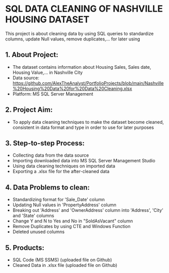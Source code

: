 # SQL DATA CLEANING OF NASHVILLE HOUSING DATASET
This project is about cleaning data by using SQL queries to standardize columns, update Null values, remove duplicates,... for later using
## 1. About Project:
- The dataset contains information about Housing Sales, Sales date, Housing Value,... in Nashville City
- Data source: https://github.com/AlexTheAnalyst/PortfolioProjects/blob/main/Nashville%20Housing%20Data%20for%20Data%20Cleaning.xlsx
- Platform: MS SQL Server Management
## 2. Project Aim:
- To apply data cleaning techniques to make the dataset become cleaned, consistent in data format and type in order to use for later purposes
## 3. Step-to-step Process:
- Collecting data from the data source
- Importing downloaded data into MS SQL Server Management Studio
- Using data cleaning techniques on imported data
- Exporting a .xlsx file for the after-cleaned data
## 4. Data Problems to clean:
- Standardizing format for 'Sale_Date' column
- Updating Null values in 'PropertyAddress' column
- Breaking out 'Address' and 'OwnerAddress' column into 'Address', 'City' and 'State' columns
- Change Y and N to Yes and No in "SoldAsVacant" column
- Remove Duplicates by using CTE and Windows Function
- Deleted unused columns
## 5. Products:
- SQL Code (MS SSMS) (uploaded file on Github)
- Cleaned Data in .xlsx file (uploaded file on Github)
